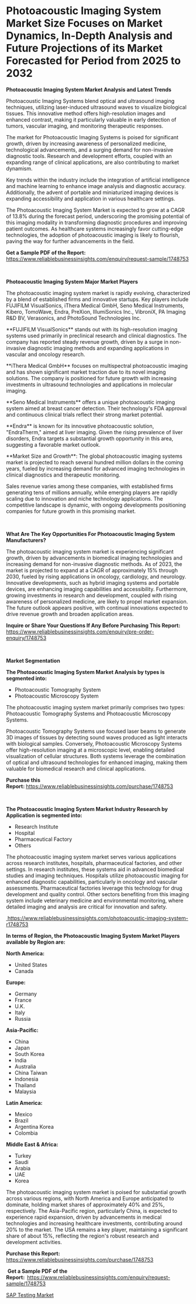<p><h1>Photoacoustic Imaging System Market Size Focuses on Market Dynamics, In-Depth Analysis and Future Projections of its Market Forecasted for Period from 2025 to 2032</h1></p><p><strong>Photoacoustic Imaging System Market Analysis and Latest Trends</strong></p>
<p><p>Photoacoustic Imaging Systems blend optical and ultrasound imaging techniques, utilizing laser-induced ultrasound waves to visualize biological tissues. This innovative method offers high-resolution images and enhanced contrast, making it particularly valuable in early detection of tumors, vascular imaging, and monitoring therapeutic responses.</p><p>The market for Photoacoustic Imaging Systems is poised for significant growth, driven by increasing awareness of personalized medicine, technological advancements, and a surging demand for non-invasive diagnostic tools. Research and development efforts, coupled with an expanding range of clinical applications, are also contributing to market dynamism. </p><p>Key trends within the industry include the integration of artificial intelligence and machine learning to enhance image analysis and diagnostic accuracy. Additionally, the advent of portable and miniaturized imaging devices is expanding accessibility and application in various healthcare settings. </p><p>The Photoacoustic Imaging System Market is expected to grow at a CAGR of 13.8% during the forecast period, underscoring the promising potential of this imaging modality in transforming diagnostic procedures and improving patient outcomes. As healthcare systems increasingly favor cutting-edge technologies, the adoption of photoacoustic imaging is likely to flourish, paving the way for further advancements in the field.</p></p>
<p><strong>Get a Sample PDF of the Report:&nbsp;</strong> <a href="https://www.reliablebusinessinsights.com/enquiry/request-sample/1748753?utm_campaign=2253&utm_medium=2&utm_source=Github&utm_content=ia&utm_term=07032025&utm_id=photoacoustic-imaging-system">https://www.reliablebusinessinsights.com/enquiry/request-sample/1748753</a></p>
<p>&nbsp;</p>
<p><strong>Photoacoustic Imaging System Major Market Players</strong></p>
<p><p>The photoacoustic imaging system market is rapidly evolving, characterized by a blend of established firms and innovative startups. Key players include FUJIFILM VisualSonics, iThera Medical GmbH, Seno Medical Instruments, Kibero, TomoWave, Endra, PreXion, IllumiSonics Inc., VibroniX, PA Imaging R&D BV, Verasonics, and PhotoSound Technologies Inc.</p><p>**FUJIFILM VisualSonics** stands out with its high-resolution imaging systems used primarily in preclinical research and clinical diagnostics. The company has reported steady revenue growth, driven by a surge in non-invasive diagnostic imaging methods and expanding applications in vascular and oncology research.</p><p>**iThera Medical GmbH** focuses on multispectral photoacoustic imaging and has shown significant market traction due to its novel imaging solutions. The company is positioned for future growth with increasing investments in ultrasound technologies and applications in molecular imaging.</p><p>**Seno Medical Instruments** offers a unique photoacoustic imaging system aimed at breast cancer detection. Their technology's FDA approval and continuous clinical trials reflect their strong market potential. </p><p>**Endra** is known for its innovative photoacoustic solution, "EndraTherm," aimed at liver imaging. Given the rising prevalence of liver disorders, Endra targets a substantial growth opportunity in this area, suggesting a favorable market outlook.</p><p>**Market Size and Growth**: The global photoacoustic imaging systems market is projected to reach several hundred million dollars in the coming years, fueled by increasing demand for advanced imaging technologies in clinical diagnostics and therapeutic monitoring.</p><p>Sales revenue varies among these companies, with established firms generating tens of millions annually, while emerging players are rapidly scaling due to innovation and niche technology applications. The competitive landscape is dynamic, with ongoing developments positioning companies for future growth in this promising market.</p></p>
<p>&nbsp;</p>
<p><strong>What Are The Key Opportunities For Photoacoustic Imaging System Manufacturers?</strong></p>
<p><p>The photoacoustic imaging system market is experiencing significant growth, driven by advancements in biomedical imaging technologies and increasing demand for non-invasive diagnostic methods. As of 2023, the market is projected to expand at a CAGR of approximately 15% through 2030, fueled by rising applications in oncology, cardiology, and neurology. Innovative developments, such as hybrid imaging systems and portable devices, are enhancing imaging capabilities and accessibility. Furthermore, growing investments in research and development, coupled with rising awareness of personalized medicine, are likely to propel market expansion. The future outlook appears positive, with continual innovations expected to drive revenue growth and broaden application areas.</p></p>
<p><strong>Inquire or Share Your Questions If Any Before Purchasing This Report:</strong> <a href="https://www.reliablebusinessinsights.com/enquiry/pre-order-enquiry/1748753?utm_campaign=2253&utm_medium=2&utm_source=Github&utm_content=ia&utm_term=07032025&utm_id=photoacoustic-imaging-system">https://www.reliablebusinessinsights.com/enquiry/pre-order-enquiry/1748753</a></p>
<p>&nbsp;</p>
<p><strong>Market Segmentation</strong></p>
<p><strong>The Photoacoustic Imaging System Market Analysis by types is segmented into:</strong></p>
<p><ul><li>Photoacoustic Tomography System</li><li>Photoacoustic Microscopy System</li></ul></p>
<p><p>The photoacoustic imaging system market primarily comprises two types: Photoacoustic Tomography Systems and Photoacoustic Microscopy Systems. </p><p>Photoacoustic Tomography Systems use focused laser beams to generate 3D images of tissues by detecting sound waves produced as light interacts with biological samples. Conversely, Photoacoustic Microscopy Systems offer high-resolution imaging at a microscopic level, enabling detailed visualization of cellular structures. Both systems leverage the combination of optical and ultrasound technologies for enhanced imaging, making them valuable for biomedical research and clinical applications.</p></p>
<p><strong>Purchase this Report:&nbsp;</strong><a href="https://www.reliablebusinessinsights.com/purchase/1748753?utm_campaign=2253&utm_medium=2&utm_source=Github&utm_content=ia&utm_term=07032025&utm_id=photoacoustic-imaging-system">https://www.reliablebusinessinsights.com/purchase/1748753</a></p>
<p>&nbsp;</p>
<p><strong>The Photoacoustic Imaging System Market Industry Research by Application is segmented into:</strong></p>
<p><ul><li>Research Institute</li><li>Hospital</li><li>Pharmaceutical Factory</li><li>Others</li></ul></p>
<p><p>The photoacoustic imaging system market serves various applications across research institutes, hospitals, pharmaceutical factories, and other settings. In research institutes, these systems aid in advanced biomedical studies and imaging techniques. Hospitals utilize photoacoustic imaging for enhanced diagnostic capabilities, particularly in oncology and vascular assessments. Pharmaceutical factories leverage this technology for drug development and quality control. Other sectors benefiting from this imaging system include veterinary medicine and environmental monitoring, where detailed imaging and analysis are critical for innovation and safety.</p></p>
<p><a href="https://www.reliablebusinessinsights.com/photoacoustic-imaging-system-r1748753?utm_campaign=2253&utm_medium=2&utm_source=Github&utm_content=ia&utm_term=07032025&utm_id=photoacoustic-imaging-system">&nbsp;https://www.reliablebusinessinsights.com/photoacoustic-imaging-system-r1748753</a></p>
<p><strong>In terms of Region, the Photoacoustic Imaging System Market Players available by Region are:</strong></p>
<p>
    <p> <strong> North America: </strong>
        <ul>
            <li>United States</li>
            <li>Canada</li>
        </ul>
        </p> 
    <p> <strong> Europe: </strong>
        <ul>
            <li>Germany</li>
            <li>France</li>
            <li>U.K.</li>
            <li>Italy</li>
            <li>Russia</li>
        </ul>
        </p> 
    <p> <strong> Asia-Pacific: </strong>
        <ul>
            <li>China</li>
            <li>Japan</li>
            <li>South Korea</li>
            <li>India</li>
            <li>Australia</li>
            <li>China Taiwan</li>
            <li>Indonesia</li>
            <li>Thailand</li>
            <li>Malaysia</li>
        </ul>
        </p> 
    <p> <strong> Latin America: </strong>
        <ul>
            <li>Mexico</li>
            <li>Brazil</li>
            <li>Argentina Korea</li>
            <li>Colombia</li>
        </ul>
        </p> 
    <p> <strong> Middle East & Africa: </strong>
        <ul>
            <li>Turkey</li>
            <li>Saudi</li>
            <li>Arabia</li>
            <li>UAE</li>
            <li>Korea</li>
        </ul>
    </p>
    </p>
<p><p>The photoacoustic imaging system market is poised for substantial growth across various regions, with North America and Europe anticipated to dominate, holding market shares of approximately 40% and 25%, respectively. The Asia-Pacific region, particularly China, is expected to experience rapid expansion, driven by advancements in medical technologies and increasing healthcare investments, contributing around 20% to the market. The USA remains a key player, maintaining a significant share of about 15%, reflecting the region's robust research and development activities.</p></p>
<p><strong>Purchase this Report: </strong><a href="https://www.reliablebusinessinsights.com/purchase/1748753?utm_campaign=2253&utm_medium=2&utm_source=Github&utm_content=ia&utm_term=07032025&utm_id=photoacoustic-imaging-system">https://www.reliablebusinessinsights.com/purchase/1748753</a></p>
<p>&nbsp;<strong>Get a Sample PDF of the Report:&nbsp;&nbsp;</strong><a href="https://www.reliablebusinessinsights.com/enquiry/request-sample/1748753?utm_campaign=2253&utm_medium=2&utm_source=Github&utm_content=ia&utm_term=07032025&utm_id=photoacoustic-imaging-system">https://www.reliablebusinessinsights.com/enquiry/request-sample/1748753</a></p>
<p><strong></strong></p>
<p><p><a href="https://github.com/petbigbeepjn/Market-Research-Report-List-1/blob/main/sap-testing-market.md?utm_campaign=2253&utm_medium=2&utm_source=Github&utm_content=ia&utm_term=07032025&utm_id=photoacoustic-imaging-system">SAP Testing Market</a></p></p>